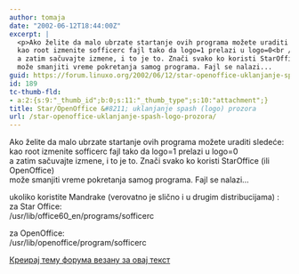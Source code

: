 ```yaml
---
author: tomaja
date: "2002-06-12T18:44:00Z"
excerpt: |
  <p>Ako želite da malo ubrzate startanje ovih programa možete uraditi sledeće:<br />
  kao root izmenite sofficerc fajl tako da logo=1 prelazi u logo=0<br />
  a zatim sačuvajte izmene, i to je to. Znači svako ko koristi StarOffice (ili OpenOffice)<br />
  može smanjiti vreme pokretanja samog programa. Fajl se nalazi...
guid: https://forum.linuxo.org/2002/06/12/star-openoffice-uklanjanje-spash-logo-prozora/
id: 189
tc-thumb-fld:
- a:2:{s:9:"_thumb_id";b:0;s:11:"_thumb_type";s:10:"attachment";}
title: Star/OpenOffice &#8211; uklanjanje spash (logo) prozora
url: /star-openoffice-uklanjanje-spash-logo-prozora/
---
```

Ako želite da malo ubrzate startanje ovih programa možete uraditi sledeće:  
kao root izmenite sofficerc fajl tako da logo=1 prelazi u logo=0  
a zatim sačuvajte izmene, i to je to. Znači svako ko koristi StarOffice (ili OpenOffice)  
može smanjiti vreme pokretanja samog programa. Fajl se nalazi&#8230;<!--break-->

  
ukoliko koristite Mandrake (verovatno je slično i u drugim distribucijama) :  
za Star Office:  
/usr/lib/office60_en/programs/sofficerc

za OpenOffice:  
/usr/lib/openoffice/program/sofficerc

[Креирај тему форума везану за овај текст](https://linuxo.org/nova-tema-na-forumu/?se_pid=189)